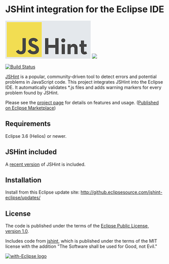 JSHint integration for the Eclipse IDE
======================================

![](jshint-blue.png)
<a href="http://marketplace.eclipse.org/marketplace-client-intro?mpc_install=1157104"
 title="Drag and drop into a running Eclipse to install JSHint Eclipse">
  <img src="http://marketplace.eclipse.org/sites/all/modules/custom/marketplace/images/installbutton.png"/>
</a>

[![Build Status](https://secure.travis-ci.org/eclipsesource/jshint-eclipse.png)](http://travis-ci.org/eclipsesource/jshint-eclipse)

[JSHint](http://www.jshint.com/about/) is a popular, community-driven tool to detect
errors and potential problems in JavaScript code.  This project integrates JSHint into
the Eclipse IDE.  It automatically validates \*.js files and adds warning markers for
every problem found by JSHint.

Please see the [project page](http://github.eclipsesource.com/jshint-eclipse/)
for details on features and usage. ([Published on Eclipse Marketplace](<http://marketplace.eclipse.org/content/jshint-eclipse>))

Requirements
------------

Eclipse 3.6 (Helios) or newer.

JSHint included
---------------

A [recent version](https://github.com/eclipsesource/jshint-eclipse/tree/master/bundles/com.eclipsesource.jshint/src/com/jshint) of JSHint is included.

Installation
------------

Install from this Eclipse update site: http://github.eclipsesource.com/jshint-eclipse/updates/

License
-------

The code is published under the terms of the [Eclipse Public License, version 1.0](http://www.eclipse.org/legal/epl-v10.html).

Includes code from [jshint](https://github.com/jshint/jshint/), which is published under the terms of the MIT license with the addition "The Software shall be used for Good, not Evil."

<a href="http://with-eclipse.github.io/" target="_blank"><img alt="with-Eclipse logo" src="http://with-eclipse.github.io/with-eclipse-1.jpg" /></a>
